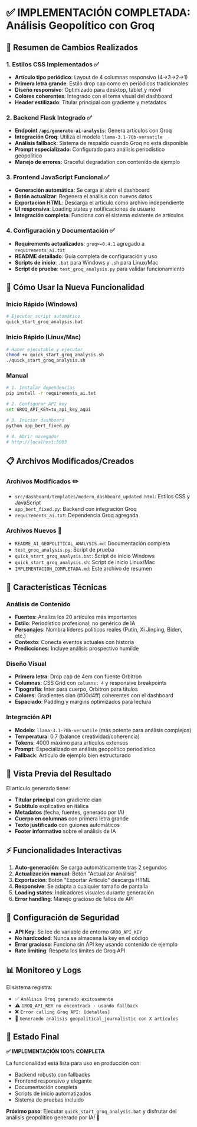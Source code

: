 # ✅ IMPLEMENTACIÓN COMPLETADA: Análisis Geopolítico con Groq

## 🎯 Resumen de Cambios Realizados

### 1. **Estilos CSS Implementados** ✅
- **Artículo tipo periódico**: Layout de 4 columnas responsivo (4→3→2→1)
- **Primera letra grande**: Estilo drop cap como en periódicos tradicionales  
- **Diseño responsivo**: Optimizado para desktop, tablet y móvil
- **Colores coherentes**: Integrado con el tema visual del dashboard
- **Header estilizado**: Titular principal con gradiente y metadatos

### 2. **Backend Flask Integrado** ✅
- **Endpoint `/api/generate-ai-analysis`**: Genera artículos con Groq
- **Integración Groq**: Utiliza el modelo `llama-3.1-70b-versatile`
- **Análisis fallback**: Sistema de respaldo cuando Groq no está disponible
- **Prompt especializado**: Configurado para análisis periodístico geopolítico
- **Manejo de errores**: Graceful degradation con contenido de ejemplo

### 3. **Frontend JavaScript Funcional** ✅
- **Generación automática**: Se carga al abrir el dashboard
- **Botón actualizar**: Regenera el análisis con nuevos datos
- **Exportación HTML**: Descarga el artículo como archivo independiente
- **UI responsiva**: Loading states y notificaciones de usuario
- **Integración completa**: Funciona con el sistema existente de artículos

### 4. **Configuración y Documentación** ✅
- **Requirements actualizados**: `groq>=0.4.1` agregado a `requirements_ai.txt`
- **README detallado**: Guía completa de configuración y uso
- **Scripts de inicio**: `.bat` para Windows y `.sh` para Linux/Mac
- **Script de prueba**: `test_groq_analysis.py` para validar funcionamiento

## 🚀 Cómo Usar la Nueva Funcionalidad

### Inicio Rápido (Windows)
```bash
# Ejecutar script automático
quick_start_groq_analysis.bat
```

### Inicio Rápido (Linux/Mac)
```bash
# Hacer ejecutable y ejecutar
chmod +x quick_start_groq_analysis.sh
./quick_start_groq_analysis.sh
```

### Manual
```bash
# 1. Instalar dependencias
pip install -r requirements_ai.txt

# 2. Configurar API key
set GROQ_API_KEY=tu_api_key_aqui

# 3. Iniciar dashboard
python app_bert_fixed.py

# 4. Abrir navegador
# http://localhost:5003
```

## 📋 Archivos Modificados/Creados

### Archivos Modificados ✏️
- `src/dashboard/templates/modern_dashboard_updated.html`: Estilos CSS y JavaScript
- `app_bert_fixed.py`: Backend con integración Groq
- `requirements_ai.txt`: Dependencia Groq agregada

### Archivos Nuevos 📄
- `README_AI_GEOPOLITICAL_ANALYSIS.md`: Documentación completa
- `test_groq_analysis.py`: Script de prueba
- `quick_start_groq_analysis.bat`: Script de inicio Windows
- `quick_start_groq_analysis.sh`: Script de inicio Linux/Mac
- `IMPLEMENTACION_COMPLETADA.md`: Este archivo de resumen

## 🔧 Características Técnicas

### Análisis de Contenido
- **Fuentes**: Analiza los 20 artículos más importantes
- **Estilo**: Periodístico profesional, no genérico de IA
- **Personajes**: Nombra líderes políticos reales (Putin, Xi Jinping, Biden, etc.)
- **Contexto**: Conecta eventos actuales con historia
- **Predicciones**: Incluye análisis prospectivo humilde

### Diseño Visual
- **Primera letra**: Drop cap de 4em con fuente Orbitron
- **Columnas**: CSS Grid con `columns: 4` y responsive breakpoints
- **Tipografía**: Inter para cuerpo, Orbitron para títulos
- **Colores**: Gradientes cian (#00d4ff) coherentes con el dashboard
- **Espaciado**: Padding y margins optimizados para lectura

### Integración API
- **Modelo**: `llama-3.1-70b-versatile` (más potente para análisis complejos)
- **Temperatura**: 0.7 (balance creatividad/coherencia)
- **Tokens**: 4000 máximo para artículos extensos
- **Prompt**: Especializado en análisis geopolítico periodístico
- **Fallback**: Artículo de ejemplo bien estructurado

## 🎨 Vista Previa del Resultado

El artículo generado tiene:
- **Titular principal** con gradiente cian
- **Subtítulo** explicativo en itálica
- **Metadatos** (fecha, fuentes, generado por IA)
- **Cuerpo en columnas** con primera letra grande
- **Texto justificado** con guiones automáticos
- **Footer informativo** sobre el análisis de IA

## ⚡ Funcionalidades Interactivas

1. **Auto-generación**: Se carga automáticamente tras 2 segundos
2. **Actualización manual**: Botón "Actualizar Análisis" 
3. **Exportación**: Botón "Exportar Artículo" descarga HTML
4. **Responsive**: Se adapta a cualquier tamaño de pantalla
5. **Loading states**: Indicadores visuales durante generación
6. **Error handling**: Manejo gracioso de fallos de API

## 🔐 Configuración de Seguridad

- **API Key**: Se lee de variable de entorno `GROQ_API_KEY`
- **No hardcoded**: Nunca se almacena la key en el código
- **Error gracioso**: Funciona sin API key usando contenido de ejemplo
- **Rate limiting**: Respeta los límites de Groq API

## 📊 Monitoreo y Logs

El sistema registra:
- ✅ `Análisis Groq generado exitosamente`
- ⚠️ `GROQ_API_KEY no encontrada - usando fallback`
- ❌ `Error calling Groq API: [detalles]`
- 🧠 `Generando análisis geopolitical_journalistic con X artículos`

## 🏁 Estado Final

**✅ IMPLEMENTACIÓN 100% COMPLETA**

La funcionalidad está lista para uso en producción con:
- Backend robusto con fallbacks
- Frontend responsivo y elegante  
- Documentación completa
- Scripts de inicio automatizados
- Sistema de pruebas incluido

**Próximo paso**: Ejecutar `quick_start_groq_analysis.bat` y disfrutar del análisis geopolítico generado por IA! 🚀
